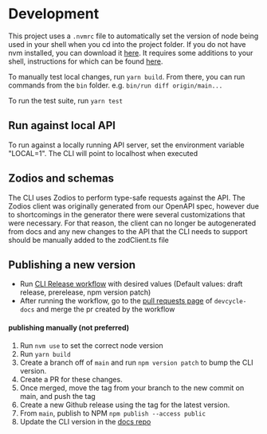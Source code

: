 # Development

This project uses a `.nvmrc` file to automatically set the version of node being used in your shell when you cd into the
project folder. If you do not have nvm installed, you can download it [here](https://github.com/nvm-sh/nvm).
It requires some additions to your shell, instructions for which can be found [here](https://github.com/nvm-sh/nvm#bash).

To manually test local changes, run `yarn build`. From there, you can run commands from the `bin` folder.
e.g. `bin/run diff origin/main...`

To run the test suite, run `yarn test`

## Run against local API

To run against a locally running API server, set the environment variable "LOCAL=1". The CLI will point to localhost
when executed

## Zodios and schemas

The CLI uses Zodios to perform type-safe requests against the API. The Zodios client was originally generated from
our OpenAPI spec, however due to shortcomings in the generator there were several customizations that were necessary.
For that reason, the client can no longer be autogenerated from docs and any new changes to the API that the CLI
needs to support should be manually added to the zodClient.ts file

## Publishing a new version

- Run [CLI Release workflow](https://github.com/DevCycleHQ/cli/actions/workflows/cli-release.yml) with desired values (Default values: draft release, prerelease, npm version patch)
- After running the workflow, go to the [pull requests page](https://github.com/DevCycleHQ/devcycle-docs/pulls) of `devcycle-docs` and merge the pr created by the workflow

#### publishing manually (not preferred)

1. Run `nvm use` to set the correct node version
2. Run `yarn build`
3. Create a branch off of `main` and run `npm version patch` to bump the CLI version.
4. Create a PR for these changes.
5. Once merged, move the tag from your branch to the new commit on main, and push the tag
6. Create a new Github release using the tag for the latest version.
7. From `main`, publish to NPM `npm publish --access public`
8. Update the CLI version in the [docs repo](https://github.com/DevCycleHQ/devcycle-docs/blob/main/docusaurus.config.js#L9)
